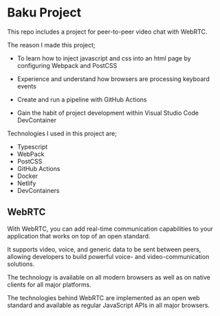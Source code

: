 # Baku Project

This repo includes a project for peer-to-peer video chat with WebRTC.

The reason I made this project;

* To learn how to inject javascript and css into an html page by configuring Webpack and PostCSS

* Experience and understand how browsers are processing keyboard events

* Create and run a pipeline with GitHub Actions

* Gain the habit of project development within Visual Studio Code DevContainer

Technologies I used in this project are;

* Typescript
* WebPack
* PostCSS
* GitHub Actions
* Docker
* Netlify
* DevContainers

## WebRTC

With WebRTC, you can add real-time communication capabilities to your application that works on top of an open standard.

It supports video, voice, and generic data to be sent between peers, allowing developers to build powerful voice- and video-communication solutions.

The technology is available on all modern browsers as well as on native clients for all major platforms.

The technologies behind WebRTC are implemented as an open web standard and available as regular JavaScript APIs in all major browsers.
